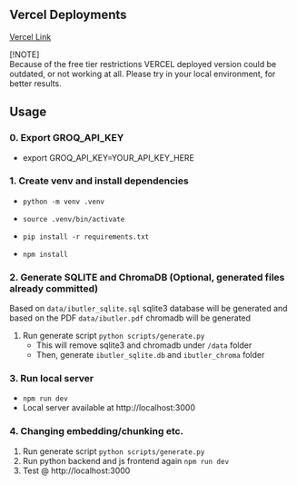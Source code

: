 ## Vercel Deployments
[Vercel Link](https://llm-rag.vercel.app/)

[!NOTE]  
Because of the free tier restrictions VERCEL deployed version could be outdated, or not working at all. Please try in your local environment, for better results.

## Usage

### 0. Export GROQ_API_KEY
- export GROQ_API_KEY=YOUR_API_KEY_HERE

### 1. Create venv and install dependencies

- `python -m venv .venv`
- `source .venv/bin/activate`
- `pip install -r requirements.txt`

- `npm install`

### 2. Generate SQLITE and ChromaDB (Optional, generated files already committed)
Based on `data/ibutler_sqlite.sql` sqlite3 database will be generated and based on the PDF `data/ibutler.pdf` chromadb will be generated

1. Run generate script `python scripts/generate.py`
   * This will remove sqlite3 and chromadb under `/data` folder
   * Then, generate `ibutler_sqlite.db` and `ibutler_chroma` folder

### 3. Run local server

- `npm run dev`
- Local server available at http://localhost:3000


### 4. Changing embedding/chunking etc.

1. Run generate script `python scripts/generate.py`
2. Run python backend and js frontend again `npm run dev`
3. Test @ http://localhost:3000